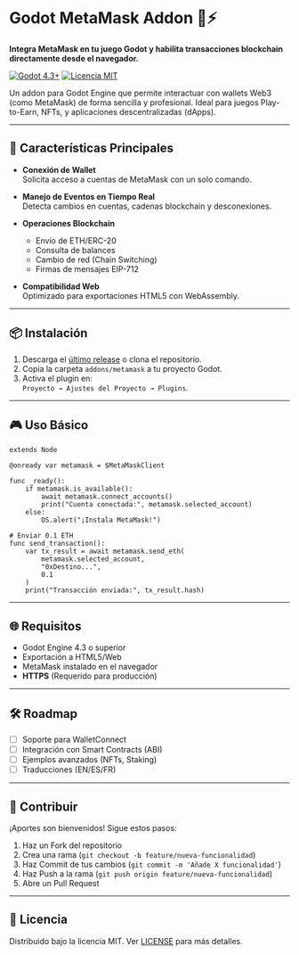# Godot MetaMask Addon 🦊⚡

**Integra MetaMask en tu juego Godot y habilita transacciones blockchain directamente desde el navegador.**

[![Godot 4.3+](https://img.shields.io/badge/Godot-4.3%2B-%23478cbf)](https://godotengine.org)
[![Licencia MIT](https://img.shields.io/badge/Licencia-MIT-green)](LICENSE)

Un addon para Godot Engine que permite interactuar con wallets Web3 (como MetaMask) de forma sencilla y profesional. Ideal para juegos Play-to-Earn, NFTs, y aplicaciones descentralizadas (dApps).

---

## 🚀 Características Principales

- **Conexión de Wallet**  
  Solicita acceso a cuentas de MetaMask con un solo comando.
  
- **Manejo de Eventos en Tiempo Real**  
  Detecta cambios en cuentas, cadenas blockchain y desconexiones.

- **Operaciones Blockchain**  
  - Envío de ETH/ERC-20  
  - Consulta de balances  
  - Cambio de red (Chain Switching)  
  - Firmas de mensajes EIP-712

- **Compatibilidad Web**  
  Optimizado para exportaciones HTML5 con WebAssembly.

---

## 📦 Instalación

1. Descarga el [último release](https://github.com/DCGStudio/metamask.gd/releases) o clona el repositorio.
2. Copia la carpeta `addons/metamask` a tu proyecto Godot.
3. Activa el plugin en:  
   `Proyecto → Ajustes del Proyecto → Plugins`.

---

## 🎮 Uso Básico

```gdscript
extends Node

@onready var metamask = $MetaMaskClient

func _ready():
    if metamask.is_available():
        await metamask.connect_accounts()
        print("Cuenta conectada:", metamask.selected_account)
    else:
        OS.alert("¡Instala MetaMask!")

# Enviar 0.1 ETH
func send_transaction():
    var tx_result = await metamask.send_eth(
        metamask.selected_account,
        "0xDestino...", 
        0.1
    )
    print("Transacción enviada:", tx_result.hash)
```

---

## 🌐 Requisitos

- Godot Engine 4.3 o superior
- Exportación a HTML5/Web
- MetaMask instalado en el navegador
- **HTTPS** (Requerido para producción)

---

## 🛠 Roadmap

- [ ] Soporte para WalletConnect
- [ ] Integración con Smart Contracts (ABI)
- [ ] Ejemplos avanzados (NFTs, Staking)
- [ ] Traducciones (EN/ES/FR)

---

## 🤝 Contribuir

¡Aportes son bienvenidos! Sigue estos pasos:
1. Haz un Fork del repositorio
2. Crea una rama (`git checkout -b feature/nueva-funcionalidad`)
3. Haz Commit de tus cambios (`git commit -m 'Añade X funcionalidad'`)
4. Haz Push a la rama (`git push origin feature/nueva-funcionalidad`)
5. Abre un Pull Request

---

## 📄 Licencia

Distribuido bajo la licencia MIT. Ver [LICENSE](LICENSE) para más detalles.

